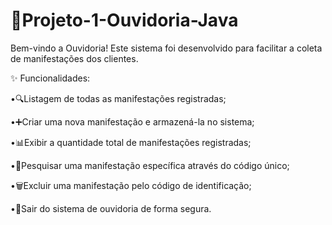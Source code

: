 # 📢Projeto-1-Ouvidoria-Java
Bem-vindo a Ouvidoria! Este sistema foi desenvolvido para facilitar a coleta de manifestações dos clientes.

✨ Funcionalidades:

•🔍Listagem de todas as manifestações registradas;

•➕Criar uma nova manifestação e armazená-la no sistema;

•📊Exibir a quantidade total de manifestações registradas;

•🔎Pesquisar uma manifestação específica através do código único;

•🗑️Excluir uma manifestação pelo código de identificação;

•🚪Sair do sistema de ouvidoria de forma segura.

